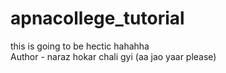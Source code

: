 # apnacollege_tutorial
this is going to be hectic hahahha
<br>
Author - naraz hokar chali gyi (aa jao yaar please)
